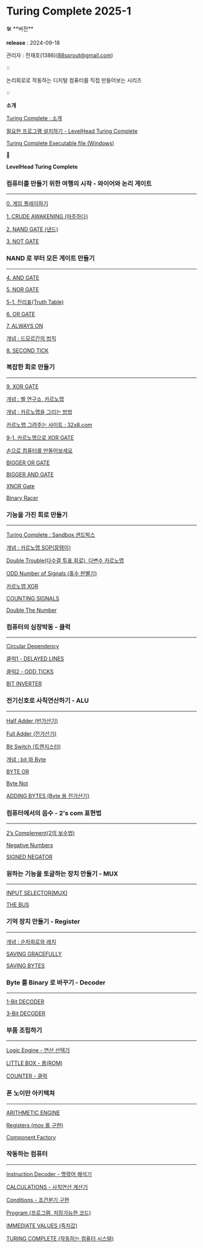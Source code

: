 # Turing Complete 2025-1

<aside>
🛠 **버전**

**release** : 2024-09-18

관리자 : 전재호(1386)(88sprout@gmail.com)

</aside>

<aside>
💡

논리회로로 작동하는 디지털 컴퓨터를 직접 만들어보는 시리즈

</aside>

<aside>
💡

**소개**

[Turing Complete : 소개](Turing%20Complete%202025-1%201bc80ae0869c81e18913e4a34eb8c9b4/Turing%20Complete%20%E1%84%89%E1%85%A9%E1%84%80%E1%85%A2%201bc80ae0869c81bf95c3de8eb024fe5e.md)

[필요한 프로그램 설치하기 - LevelHead Turing Complete](Turing%20Complete%202025-1%201bc80ae0869c81e18913e4a34eb8c9b4/%E1%84%91%E1%85%B5%E1%86%AF%E1%84%8B%E1%85%AD%E1%84%92%E1%85%A1%E1%86%AB%20%E1%84%91%E1%85%B3%E1%84%85%E1%85%A9%E1%84%80%E1%85%B3%E1%84%85%E1%85%A2%E1%86%B7%20%E1%84%89%E1%85%A5%E1%86%AF%E1%84%8E%E1%85%B5%E1%84%92%E1%85%A1%E1%84%80%E1%85%B5%20-%20LevelHead%20Turing%20Co%201bc80ae0869c81a883a2ca9312a3a907.md)

[Turing Complete Executable file (Windows)](Turing%20Complete%202025-1%201bc80ae0869c81e18913e4a34eb8c9b4/Turing%20Complete%20Executable%20file%20(Windows)%201bc80ae0869c81c486a2d4119aab951c.md)

</aside>

<aside>
🚗

**LevelHead Turing Complete**

### 컴퓨터를 만들기 위한 여행의 시작 - 와이어와 논리 게이트

---

[0. 게임 플레이하기](Turing%20Complete%202025-1%201bc80ae0869c81e18913e4a34eb8c9b4/0%20%E1%84%80%E1%85%A6%E1%84%8B%E1%85%B5%E1%86%B7%20%E1%84%91%E1%85%B3%E1%86%AF%E1%84%85%E1%85%A6%E1%84%8B%E1%85%B5%E1%84%92%E1%85%A1%E1%84%80%E1%85%B5%201bc80ae0869c8107b122fc3c22d50b51.md)

[1. CRUDE AWAKENING (마주하다)](Turing%20Complete%202025-1%201bc80ae0869c81e18913e4a34eb8c9b4/1%20CRUDE%20AWAKENING%20(%E1%84%86%E1%85%A1%E1%84%8C%E1%85%AE%E1%84%92%E1%85%A1%E1%84%83%E1%85%A1)%201bc80ae0869c8129ad8ae0637d85afb9.md)

[2. NAND GATE (낸드)](Turing%20Complete%202025-1%201bc80ae0869c81e18913e4a34eb8c9b4/2%20NAND%20GATE%20(%E1%84%82%E1%85%A2%E1%86%AB%E1%84%83%E1%85%B3)%201bc80ae0869c813f829dfcb350d5597e.md)

[3. NOT GATE](Turing%20Complete%202025-1%201bc80ae0869c81e18913e4a34eb8c9b4/3%20NOT%20GATE%201bc80ae0869c81ef82b2c1b321c9bbe2.md)

### NAND 로 부터 모든 게이트 만들기

---

[4. AND GATE](Turing%20Complete%202025-1%201bc80ae0869c81e18913e4a34eb8c9b4/4%20AND%20GATE%201bc80ae0869c81dca59ae22ccae13908.md)

[5. NOR GATE](Turing%20Complete%202025-1%201bc80ae0869c81e18913e4a34eb8c9b4/5%20NOR%20GATE%201bc80ae0869c81de9e8ce984ce4a388e.md)

[5-1. 진리표(Truth Table)](Turing%20Complete%202025-1%201bc80ae0869c81e18913e4a34eb8c9b4/5-1%20%E1%84%8C%E1%85%B5%E1%86%AB%E1%84%85%E1%85%B5%E1%84%91%E1%85%AD(Truth%20Table)%201bc80ae0869c81c9b3b4daae5a6d6f2d.md)

[6. OR GATE](Turing%20Complete%202025-1%201bc80ae0869c81e18913e4a34eb8c9b4/6%20OR%20GATE%201bc80ae0869c8164be14e5b24d534964.md)

[7. ALWAYS ON](Turing%20Complete%202025-1%201bc80ae0869c81e18913e4a34eb8c9b4/7%20ALWAYS%20ON%201bc80ae0869c81739da2d1e2133720a6.md)

[개념 : 드모르간의 법칙](Turing%20Complete%202025-1%201bc80ae0869c81e18913e4a34eb8c9b4/%E1%84%80%E1%85%A2%E1%84%82%E1%85%A7%E1%86%B7%20%E1%84%83%E1%85%B3%E1%84%86%E1%85%A9%E1%84%85%E1%85%B3%E1%84%80%E1%85%A1%E1%86%AB%E1%84%8B%E1%85%B4%20%E1%84%87%E1%85%A5%E1%86%B8%E1%84%8E%E1%85%B5%E1%86%A8%201bc80ae0869c81599b52c5605513ecc6.md)

[8. SECOND TICK](Turing%20Complete%202025-1%201bc80ae0869c81e18913e4a34eb8c9b4/8%20SECOND%20TICK%201bc80ae0869c81d6a51acb25ce14af6b.md)

### 복잡한 회로 만들기

---

[9. XOR GATE](Turing%20Complete%202025-1%201bc80ae0869c81e18913e4a34eb8c9b4/9%20XOR%20GATE%201bc80ae0869c81e5828dd6235e6b03ca.md)

[개념 : 벨 연구소, 카르노맵](Turing%20Complete%202025-1%201bc80ae0869c81e18913e4a34eb8c9b4/%E1%84%80%E1%85%A2%E1%84%82%E1%85%A7%E1%86%B7%20%E1%84%87%E1%85%A6%E1%86%AF%20%E1%84%8B%E1%85%A7%E1%86%AB%E1%84%80%E1%85%AE%E1%84%89%E1%85%A9,%20%E1%84%8F%E1%85%A1%E1%84%85%E1%85%B3%E1%84%82%E1%85%A9%E1%84%86%E1%85%A2%E1%86%B8%201bc80ae0869c8107bf8deab9610ee1f1.md)

[개념 : 카르노맵을 그리는 방법](Turing%20Complete%202025-1%201bc80ae0869c81e18913e4a34eb8c9b4/%E1%84%80%E1%85%A2%E1%84%82%E1%85%A7%E1%86%B7%20%E1%84%8F%E1%85%A1%E1%84%85%E1%85%B3%E1%84%82%E1%85%A9%E1%84%86%E1%85%A2%E1%86%B8%E1%84%8B%E1%85%B3%E1%86%AF%20%E1%84%80%E1%85%B3%E1%84%85%E1%85%B5%E1%84%82%E1%85%B3%E1%86%AB%20%E1%84%87%E1%85%A1%E1%86%BC%E1%84%87%E1%85%A5%E1%86%B8%201bc80ae0869c81869d09ee0f3aa6abbc.md)

[카르노맵 그려주는 사이트 : 32x8.com](Turing%20Complete%202025-1%201bc80ae0869c81e18913e4a34eb8c9b4/%E1%84%8F%E1%85%A1%E1%84%85%E1%85%B3%E1%84%82%E1%85%A9%E1%84%86%E1%85%A2%E1%86%B8%20%E1%84%80%E1%85%B3%E1%84%85%E1%85%A7%E1%84%8C%E1%85%AE%E1%84%82%E1%85%B3%E1%86%AB%20%E1%84%89%E1%85%A1%E1%84%8B%E1%85%B5%E1%84%90%E1%85%B3%2032x8%20com%201bc80ae0869c818cb3ceca32079eb542.md)

[9-1. 카르노맵으로 XOR GATE](Turing%20Complete%202025-1%201bc80ae0869c81e18913e4a34eb8c9b4/9-1%20%E1%84%8F%E1%85%A1%E1%84%85%E1%85%B3%E1%84%82%E1%85%A9%E1%84%86%E1%85%A2%E1%86%B8%E1%84%8B%E1%85%B3%E1%84%85%E1%85%A9%20XOR%20GATE%201bc80ae0869c81918e7ec6ae337d3919.md)

[손으로 컴퓨터를 만들어보세요](Turing%20Complete%202025-1%201bc80ae0869c81e18913e4a34eb8c9b4/%E1%84%89%E1%85%A9%E1%86%AB%E1%84%8B%E1%85%B3%E1%84%85%E1%85%A9%20%E1%84%8F%E1%85%A5%E1%86%B7%E1%84%91%E1%85%B2%E1%84%90%E1%85%A5%E1%84%85%E1%85%B3%E1%86%AF%20%E1%84%86%E1%85%A1%E1%86%AB%E1%84%83%E1%85%B3%E1%86%AF%E1%84%8B%E1%85%A5%E1%84%87%E1%85%A9%E1%84%89%E1%85%A6%E1%84%8B%E1%85%AD%201bc80ae0869c8105af0bf0e3920cc59a.md)

[BIGGER OR GATE](Turing%20Complete%202025-1%201bc80ae0869c81e18913e4a34eb8c9b4/BIGGER%20OR%20GATE%201bc80ae0869c81f09f99c221344a7df6.md)

[BIGGER AND GATE](Turing%20Complete%202025-1%201bc80ae0869c81e18913e4a34eb8c9b4/BIGGER%20AND%20GATE%201bc80ae0869c813fa7b8f16a27df51ba.md)

[XNOR Gate](Turing%20Complete%202025-1%201bc80ae0869c81e18913e4a34eb8c9b4/XNOR%20Gate%201bc80ae0869c81fe8466d3d4196fa816.md)

[Binary Racer](Turing%20Complete%202025-1%201bc80ae0869c81e18913e4a34eb8c9b4/Binary%20Racer%201bc80ae0869c8176abd6f53084cd5964.md)

### 기능을 가진 회로 만들기

---

[Turing Complete : Sandbox 샌드박스](Turing%20Complete%202025-1%201bc80ae0869c81e18913e4a34eb8c9b4/Turing%20Complete%20Sandbox%20%E1%84%89%E1%85%A2%E1%86%AB%E1%84%83%E1%85%B3%E1%84%87%E1%85%A1%E1%86%A8%E1%84%89%E1%85%B3%201bc80ae0869c81e19eddc2e1138cb981.md)

[개념 : 카르노맵 SOP(뭉탱이)](Turing%20Complete%202025-1%201bc80ae0869c81e18913e4a34eb8c9b4/%E1%84%80%E1%85%A2%E1%84%82%E1%85%A7%E1%86%B7%20%E1%84%8F%E1%85%A1%E1%84%85%E1%85%B3%E1%84%82%E1%85%A9%E1%84%86%E1%85%A2%E1%86%B8%20SOP(%E1%84%86%E1%85%AE%E1%86%BC%E1%84%90%E1%85%A2%E1%86%BC%E1%84%8B%E1%85%B5)%201bc80ae0869c81c081f8e49c5d7db31d.md)

[Double Trouble(다수결 투표 회로), 다변수 카르노맵](Turing%20Complete%202025-1%201bc80ae0869c81e18913e4a34eb8c9b4/Double%20Trouble(%E1%84%83%E1%85%A1%E1%84%89%E1%85%AE%E1%84%80%E1%85%A7%E1%86%AF%20%E1%84%90%E1%85%AE%E1%84%91%E1%85%AD%20%E1%84%92%E1%85%AC%E1%84%85%E1%85%A9),%20%E1%84%83%E1%85%A1%E1%84%87%E1%85%A7%E1%86%AB%E1%84%89%E1%85%AE%20%E1%84%8F%E1%85%A1%E1%84%85%E1%85%B3%E1%84%82%E1%85%A9%E1%84%86%201bc80ae0869c81c19420e5485ddbd2ed.md)

[ODD Number of Signals (홀수 판별기)](Turing%20Complete%202025-1%201bc80ae0869c81e18913e4a34eb8c9b4/ODD%20Number%20of%20Signals%20(%E1%84%92%E1%85%A9%E1%86%AF%E1%84%89%E1%85%AE%20%E1%84%91%E1%85%A1%E1%86%AB%E1%84%87%E1%85%A7%E1%86%AF%E1%84%80%E1%85%B5)%201bc80ae0869c812dbe11ca7fbf1a52b5.md)

[카르노맵 XOR](Turing%20Complete%202025-1%201bc80ae0869c81e18913e4a34eb8c9b4/%E1%84%8F%E1%85%A1%E1%84%85%E1%85%B3%E1%84%82%E1%85%A9%E1%84%86%E1%85%A2%E1%86%B8%20XOR%201bc80ae0869c81a1b45fdf81c90280d2.md)

[COUNTING SIGNALS](Turing%20Complete%202025-1%201bc80ae0869c81e18913e4a34eb8c9b4/COUNTING%20SIGNALS%201bc80ae0869c8160b6d8d58bef1eb3b3.md)

[Double The Number](Turing%20Complete%202025-1%201bc80ae0869c81e18913e4a34eb8c9b4/Double%20The%20Number%201bc80ae0869c81949957e8767cc4a3d9.md)

### 컴퓨터의 심장박동 - 클럭

---

[Circular Dependency](Turing%20Complete%202025-1%201bc80ae0869c81e18913e4a34eb8c9b4/Circular%20Dependency%201bc80ae0869c81e2bf73e243a82808a9.md)

[클럭1 - DELAYED LINES](Turing%20Complete%202025-1%201bc80ae0869c81e18913e4a34eb8c9b4/%E1%84%8F%E1%85%B3%E1%86%AF%E1%84%85%E1%85%A5%E1%86%A81%20-%20DELAYED%20LINES%201bc80ae0869c81bebbd2c6cc2f8b21bc.md)

[클럭2 - ODD TICKS](Turing%20Complete%202025-1%201bc80ae0869c81e18913e4a34eb8c9b4/%E1%84%8F%E1%85%B3%E1%86%AF%E1%84%85%E1%85%A5%E1%86%A82%20-%20ODD%20TICKS%201bc80ae0869c819e8553f117ae25315a.md)

[BIT INVERTER](Turing%20Complete%202025-1%201bc80ae0869c81e18913e4a34eb8c9b4/BIT%20INVERTER%201bc80ae0869c81ff847efbece90faaeb.md)

### 전기신호로 사칙연산하기 - ALU

---

[Half Adder (반가산기)](Turing%20Complete%202025-1%201bc80ae0869c81e18913e4a34eb8c9b4/Half%20Adder%20(%E1%84%87%E1%85%A1%E1%86%AB%E1%84%80%E1%85%A1%E1%84%89%E1%85%A1%E1%86%AB%E1%84%80%E1%85%B5)%201bc80ae0869c81948678e5b2e93867e3.md)

[Full Adder (전가산기)](Turing%20Complete%202025-1%201bc80ae0869c81e18913e4a34eb8c9b4/Full%20Adder%20(%E1%84%8C%E1%85%A5%E1%86%AB%E1%84%80%E1%85%A1%E1%84%89%E1%85%A1%E1%86%AB%E1%84%80%E1%85%B5)%201bc80ae0869c8173b4b1ecd55fcf0c29.md)

[Bit Switch (트랜지스터)](Turing%20Complete%202025-1%201bc80ae0869c81e18913e4a34eb8c9b4/Bit%20Switch%20(%E1%84%90%E1%85%B3%E1%84%85%E1%85%A2%E1%86%AB%E1%84%8C%E1%85%B5%E1%84%89%E1%85%B3%E1%84%90%E1%85%A5)%201bc80ae0869c81279a8ceade56e321a1.md)

[개념 : bit 와 Byte](Turing%20Complete%202025-1%201bc80ae0869c81e18913e4a34eb8c9b4/%E1%84%80%E1%85%A2%E1%84%82%E1%85%A7%E1%86%B7%20bit%20%E1%84%8B%E1%85%AA%20Byte%201bc80ae0869c81a38084cd66a4f43911.md)

[BYTE OR](Turing%20Complete%202025-1%201bc80ae0869c81e18913e4a34eb8c9b4/BYTE%20OR%201bc80ae0869c81d8b951d5fe38918f11.md)

[Byte Not](Turing%20Complete%202025-1%201bc80ae0869c81e18913e4a34eb8c9b4/Byte%20Not%201bc80ae0869c810fa943c8ffb18c7b42.md)

[ADDING BYTES (Byte 용 전가산기)](Turing%20Complete%202025-1%201bc80ae0869c81e18913e4a34eb8c9b4/ADDING%20BYTES%20(Byte%20%E1%84%8B%E1%85%AD%E1%86%BC%20%E1%84%8C%E1%85%A5%E1%86%AB%E1%84%80%E1%85%A1%E1%84%89%E1%85%A1%E1%86%AB%E1%84%80%E1%85%B5)%201bc80ae0869c81069809e7f35a7c51f1.md)

### 컴퓨터에서의 음수 - 2’s com 표현법

---

[2’s Complement(2의 보수법)](Turing%20Complete%202025-1%201bc80ae0869c81e18913e4a34eb8c9b4/2%E2%80%99s%20Complement(2%E1%84%8B%E1%85%B4%20%E1%84%87%E1%85%A9%E1%84%89%E1%85%AE%E1%84%87%E1%85%A5%E1%86%B8)%201bc80ae0869c8153a420c4e352ddd215.md)

[Negative Numbers](Turing%20Complete%202025-1%201bc80ae0869c81e18913e4a34eb8c9b4/Negative%20Numbers%201bc80ae0869c81d4a486d7f346f06087.md)

[SIGNED NEGATOR](Turing%20Complete%202025-1%201bc80ae0869c81e18913e4a34eb8c9b4/SIGNED%20NEGATOR%201bc80ae0869c810787c6e1bc4589f73d.md)

### 원하는 기능을 토글하는 장치 만들기 - MUX

---

[INPUT SELECTOR(MUX)](Turing%20Complete%202025-1%201bc80ae0869c81e18913e4a34eb8c9b4/INPUT%20SELECTOR(MUX)%201bc80ae0869c81408a6cd30831cf76c6.md)

[THE BUS](Turing%20Complete%202025-1%201bc80ae0869c81e18913e4a34eb8c9b4/THE%20BUS%201bc80ae0869c8122aacbd80e4a530da5.md)

### 기억 장치 만들기 - Register

---

[개념 : 순차회로와 래치](Turing%20Complete%202025-1%201bc80ae0869c81e18913e4a34eb8c9b4/%E1%84%80%E1%85%A2%E1%84%82%E1%85%A7%E1%86%B7%20%E1%84%89%E1%85%AE%E1%86%AB%E1%84%8E%E1%85%A1%E1%84%92%E1%85%AC%E1%84%85%E1%85%A9%E1%84%8B%E1%85%AA%20%E1%84%85%E1%85%A2%E1%84%8E%E1%85%B5%201bc80ae0869c8190b511c7f64ea2f18a.md)

[SAVING GRACEFULLY](Turing%20Complete%202025-1%201bc80ae0869c81e18913e4a34eb8c9b4/SAVING%20GRACEFULLY%201bc80ae0869c8102b7ecc67e30997095.md)

[SAVING BYTES](Turing%20Complete%202025-1%201bc80ae0869c81e18913e4a34eb8c9b4/SAVING%20BYTES%201bc80ae0869c81c9b1b9f0dcc49e0e05.md)

### Byte 를 Binary 로 바꾸기 - Decoder

---

[1-Bit DECODER](Turing%20Complete%202025-1%201bc80ae0869c81e18913e4a34eb8c9b4/1-Bit%20DECODER%201bc80ae0869c81c1a30dd6a5e3ee488a.md)

[3-Bit DECODER](Turing%20Complete%202025-1%201bc80ae0869c81e18913e4a34eb8c9b4/3-Bit%20DECODER%201bc80ae0869c8173b6b8cde817cdbc29.md)

### 부품 조립하기

---

[Logic Engine - 연산 선택기](Turing%20Complete%202025-1%201bc80ae0869c81e18913e4a34eb8c9b4/Logic%20Engine%20-%20%E1%84%8B%E1%85%A7%E1%86%AB%E1%84%89%E1%85%A1%E1%86%AB%20%E1%84%89%E1%85%A5%E1%86%AB%E1%84%90%E1%85%A2%E1%86%A8%E1%84%80%E1%85%B5%201bc80ae0869c81dc8102f2dd3a15a07e.md)

[LITTLE BOX - 롬(ROM)](Turing%20Complete%202025-1%201bc80ae0869c81e18913e4a34eb8c9b4/LITTLE%20BOX%20-%20%E1%84%85%E1%85%A9%E1%86%B7(ROM)%201bc80ae0869c81b597d6f7f7b052f842.md)

[COUNTER - 클럭](Turing%20Complete%202025-1%201bc80ae0869c81e18913e4a34eb8c9b4/COUNTER%20-%20%E1%84%8F%E1%85%B3%E1%86%AF%E1%84%85%E1%85%A5%E1%86%A8%201bc80ae0869c8100a90ac9d08d5e1021.md)

### 폰 노이만 아키텍쳐

---

[ARITHMETIC ENGINE](Turing%20Complete%202025-1%201bc80ae0869c81e18913e4a34eb8c9b4/ARITHMETIC%20ENGINE%201bc80ae0869c8101afb8e8b9e57b8fed.md)

[Registers (mov 를 구현)](Turing%20Complete%202025-1%201bc80ae0869c81e18913e4a34eb8c9b4/Registers%20(mov%20%E1%84%85%E1%85%B3%E1%86%AF%20%E1%84%80%E1%85%AE%E1%84%92%E1%85%A7%E1%86%AB)%201bc80ae0869c8147a9b7ebd8c331e39e.md)

[Component Factory](Turing%20Complete%202025-1%201bc80ae0869c81e18913e4a34eb8c9b4/Component%20Factory%201bc80ae0869c813281aae58096d391c0.md)

### 작동하는 컴퓨터

---

[Instruction Decoder - 명령어 해석기](Turing%20Complete%202025-1%201bc80ae0869c81e18913e4a34eb8c9b4/Instruction%20Decoder%20-%20%E1%84%86%E1%85%A7%E1%86%BC%E1%84%85%E1%85%A7%E1%86%BC%E1%84%8B%E1%85%A5%20%E1%84%92%E1%85%A2%E1%84%89%E1%85%A5%E1%86%A8%E1%84%80%E1%85%B5%201bc80ae0869c8109b3affd4d629bbc23.md)

[CALCULATIONS - 사칙연산 계산기](Turing%20Complete%202025-1%201bc80ae0869c81e18913e4a34eb8c9b4/CALCULATIONS%20-%20%E1%84%89%E1%85%A1%E1%84%8E%E1%85%B5%E1%86%A8%E1%84%8B%E1%85%A7%E1%86%AB%E1%84%89%E1%85%A1%E1%86%AB%20%E1%84%80%E1%85%A8%E1%84%89%E1%85%A1%E1%86%AB%E1%84%80%E1%85%B5%201bc80ae0869c8127b875f80d9b6f0fdb.md)

[Conditions - 조건분기 구현](Turing%20Complete%202025-1%201bc80ae0869c81e18913e4a34eb8c9b4/Conditions%20-%20%E1%84%8C%E1%85%A9%E1%84%80%E1%85%A5%E1%86%AB%E1%84%87%E1%85%AE%E1%86%AB%E1%84%80%E1%85%B5%20%E1%84%80%E1%85%AE%E1%84%92%E1%85%A7%E1%86%AB%201bc80ae0869c81bda41fdab62800e0e3.md)

[Program (프로그램, 저장가능한 코드)](Turing%20Complete%202025-1%201bc80ae0869c81e18913e4a34eb8c9b4/Program%20(%E1%84%91%E1%85%B3%E1%84%85%E1%85%A9%E1%84%80%E1%85%B3%E1%84%85%E1%85%A2%E1%86%B7,%20%E1%84%8C%E1%85%A5%E1%84%8C%E1%85%A1%E1%86%BC%E1%84%80%E1%85%A1%E1%84%82%E1%85%B3%E1%86%BC%E1%84%92%E1%85%A1%E1%86%AB%20%E1%84%8F%E1%85%A9%E1%84%83%E1%85%B3)%201bc80ae0869c8157ae63c3dda2cf6dfe.md)

[IMMEDIATE VALUES (즉치값)](Turing%20Complete%202025-1%201bc80ae0869c81e18913e4a34eb8c9b4/IMMEDIATE%20VALUES%20(%E1%84%8C%E1%85%B3%E1%86%A8%E1%84%8E%E1%85%B5%E1%84%80%E1%85%A1%E1%86%B9)%201bc80ae0869c81a49503f46769b2835d.md)

[TURING COMPLETE (작동하는 컴퓨터 시스템)](Turing%20Complete%202025-1%201bc80ae0869c81e18913e4a34eb8c9b4/TURING%20COMPLETE%20(%E1%84%8C%E1%85%A1%E1%86%A8%E1%84%83%E1%85%A9%E1%86%BC%E1%84%92%E1%85%A1%E1%84%82%E1%85%B3%E1%86%AB%20%E1%84%8F%E1%85%A5%E1%86%B7%E1%84%91%E1%85%B2%E1%84%90%E1%85%A5%20%E1%84%89%E1%85%B5%E1%84%89%E1%85%B3%E1%84%90%E1%85%A6%E1%86%B7)%201bc80ae0869c8141acc5e7248c797fe2.md)

</aside>